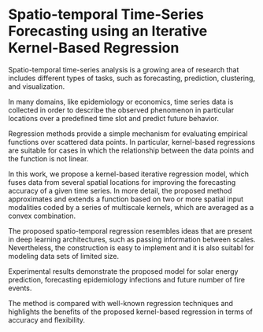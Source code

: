 # Spatio-temporal Time-Series Forecasting using an Iterative Kernel-Based Regression

Spatio-temporal time-series analysis is a growing area of research that includes different types of tasks, such as forecasting, prediction, clustering, and
visualization.

In many domains, like epidemiology or economics, time series data is collected in order to describe the observed phenomenon in particular
locations over a predefined time slot and predict future behavior.

Regression methods provide a simple mechanism for evaluating empirical functions over scattered data points. In particular, kernel-based regressions are suitable for cases in which the relationship between the data points and the function is not linear.

In this work, we propose a kernel-based iterative regression model, which fuses data from several spatial locations for improving the forecasting
accuracy of a given time series. In more detail, the proposed method approximates and extends a function based on two or more spatial input modalities
coded by a series of multiscale kernels, which are averaged as a convex combination.

The proposed spatio-temporal regression resembles ideas that are present in deep learning architectures, such as passing information between scales. Nevertheless, the construction is easy to implement and it is also suitabl for modeling data sets of limited size. 

Experimental results demonstrate the proposed model for solar energy prediction, forecasting epidemiology infections and future number of fire events.

The method is compared with well-known regression techniques and highlights the benefits of the proposed kernel-based regression in terms of accuracy and flexibility.
